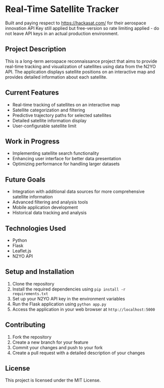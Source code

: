 # Real-Time Satellite Tracker
Built and paying respect to https://hackasat.com/ for their aerospace innovation
API Key still applied but free-version so rate limiting applied - do not leave API keys in an actual production environment.

## Project Description
This is a long-term aerospace reconnaissance project that aims to provide real-time tracking and visualization of satellites using data from the N2YO API. The application displays satellite positions on an interactive map and provides detailed information about each satellite.

## Current Features
- Real-time tracking of satellites on an interactive map
- Satellite categorization and filtering
- Predictive trajectory paths for selected satellites
- Detailed satellite information display
- User-configurable satellite limit

## Work in Progress
- Implementing satellite search functionality
- Enhancing user interface for better data presentation
- Optimizing performance for handling larger datasets

## Future Goals
- Integration with additional data sources for more comprehensive satellite information
- Advanced filtering and analysis tools
- Mobile application development
- Historical data tracking and analysis

## Technologies Used
- Python
- Flask
- Leaflet.js
- N2YO API

## Setup and Installation
1. Clone the repository
2. Install the required dependencies using `pip install -r requirements.txt`
3. Set up your N2YO API key in the environment variables
4. Run the Flask application using `python app.py`
5. Access the application in your web browser at `http://localhost:5000`

## Contributing
1. Fork the repository
2. Create a new branch for your feature
3. Commit your changes and push to your fork
4. Create a pull request with a detailed description of your changes

## License
This project is licensed under the MIT License.
